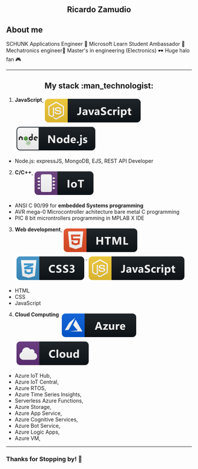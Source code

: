 <h2 align="center">Ricardo Zamudio</h2> 

<h2 >About me</h2>
SCHUNK Applications Engineer 🔵
Microsoft Learn Student Ambassador 📢
Mechatronics engineer🤖
Master's in engineering (Electronics) 🕶
Huge halo fan 🎮

---

<h2 align="center">My stack :man_technologist:</h2>

1. **JavaScript**<a href="#"> <img src="https://raw.githubusercontent.com/JustZeus/JustZeus/main/img/js.svg" style="vertical-align:top; margin:6px 4px">  </a>
 <a href="#"> <img src="https://raw.githubusercontent.com/JustZeus/JustZeus/main/img/nodejs.svg" style="vertical-align:top; margin:6px 4px">  </a>
  - Node.js: expressJS, MongoDB, EJS, REST API Developer
2. **C/C++**<a href="#"> <img src="https://raw.githubusercontent.com/JustZeus/JustZeus/main/img/iot.svg" style="vertical-align:top; margin:6px 4px">  </a>
  - ANSI C 90/99 for **embedded Systems programming**
  - AVR mega-0 Microcontroller achitecture bare metal C programming
  - PIC 8 bit microntrollers programming in MPLAB X IDE
3. **Web development**<a href="#"> <img src="https://raw.githubusercontent.com/JustZeus/JustZeus/main/img/html.svg" style="vertical-align:top; margin:6px 4px">  </a>
<a href="#"> <img src="https://raw.githubusercontent.com/JustZeus/JustZeus/main/img/css3.svg" style="vertical-align:top; margin:6px 4px">  </a>
<a href="#"> <img src="https://raw.githubusercontent.com/JustZeus/JustZeus/main/img/js.svg" style="vertical-align:top; margin:6px 4px">  </a>
  - HTML
  - CSS
  - JavaScript
4. **Cloud Computing**
<a href="#"> <img src="https://raw.githubusercontent.com/JustZeus/JustZeus/main/img/azure.svg" style="vertical-align:top; margin:6px 4px">  </a>
<a href="#"> <img src="https://raw.githubusercontent.com/JustZeus/JustZeus/main/img/cloud.svg" style="vertical-align:top; margin:6px 4px"> </a>

  - Azure IoT Hub,
  - Azure IoT Central,
  - Azure RTOS,
  - Azure Time Series Insights,
  - Serverless Azure Functions,
  - Azure Storage,
  - Azure App Service,
  - Azure Cognitive Services,
  - Azure Bot Service,
  - Azure Logic Apps,
  - Azure VM,



---
<h3>Thanks for Stopping by! 👾</h3>
